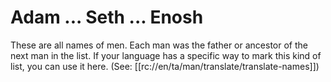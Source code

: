# Adam ... Seth ... Enosh

These are all names of men. Each man was the father or ancestor of the next man in the list. If your language has a specific way to mark this kind of list, you can use it here. (See: [[rc://en/ta/man/translate/translate-names]])
